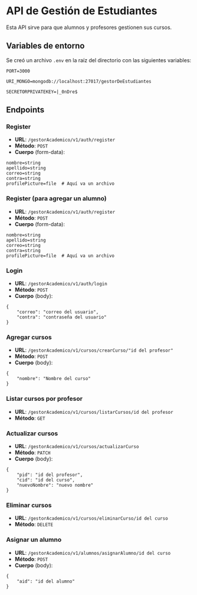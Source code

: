 # API de Gestión de Estudiantes

Esta API sirve para que alumnos y profesores gestionen sus cursos.

## Variables de entorno

Se creó un archivo `.env` en la raíz del directorio con las siguientes variables:

```
PORT=3000

URI_MONGO=mongodb://localhost:27017/gestorDeEstudiantes

SECRETORPRIVATEKEY=|_0nDre$
```

## Endpoints

### Register

- **URL**: `/gestorAcademico/v1/auth/register`
- **Método**: `POST`
- **Cuerpo** (form-data):

```
nombre=string
apellido=string
correo=string
contra=string
profilePicture=file  # Aquí va un archivo
```

### Register (para agregar un alumno)

- **URL**: `/gestorAcademico/v1/auth/register`
- **Método**: `POST`
- **Cuerpo** (form-data):

```
nombre=string
apellido=string
correo=string
contra=string
profilePicture=file  # Aquí va un archivo
```

### Login

- **URL**: `/gestorAcademico/v1/auth/login`
- **Método**: `POST`
- **Cuerpo** (body):

```
{
    "correo": "correo del usuario",
    "contra": "contraseña del usuario"
}
```

### Agregar cursos

- **URL**: `/gestorAcademico/v1/cursos/crearCurso/"id del profesor"`
- **Método**: `POST`
- **Cuerpo** (body):

```
{
    "nombre": "Nombre del curso"
}
```

### Listar cursos por profesor

- **URL**: `/gestorAcademico/v1/cursos/listarCursos/id del profesor`
- **Método**: `GET`

### Actualizar cursos

- **URL**: `/gestorAcademico/v1/cursos/actualizarCurso`
- **Método**: `PATCH`
- **Cuerpo** (body):

```
{
    "pid": "id del profesor",
    "cid": "id del curso",
    "nuevoNombre": "nuevo nombre"
}
```

### Eliminar cursos

- **URL**: `/gestorAcademico/v1/cursos/eliminarCurso/id del curso`
- **Método**: `DELETE`

### Asignar un alumno

- **URL**: `/gestorAcademico/v1/alumnos/asignarAlumno/id del curso`
- **Método**: `POST`
- **Cuerpo** (body):

```
{
    "aid": "id del alumno"
}
```

